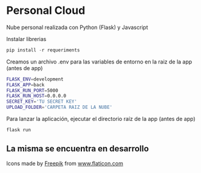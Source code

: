 # Personal Cloud

Nube personal realizada con Python (Flask) y Javascript

Instalar librerias

```python
pip install -r requeriments
```

Creamos un archivo .env para las variables de entorno en la raiz de la app (antes de app)

```bash
FLASK_ENV=development
FLASK_APP=back
FLASK_RUN_PORT=5000
FLASK_RUN_HOST=0.0.0.0
SECRET_KEY='TU SECRET KEY'
UPLOAD_FOLDER='CARPETA RAIZ DE LA NUBE'
```

Para lanzar la aplicación, ejecutar el directorio raíz de la app (antes de app)

```python
flask run
```



## La misma se encuentra en desarrollo 
Icons made by <a href="https://www.flaticon.com/authors/freepik" title="Freepik">Freepik</a> from <a href="https://www.flaticon.com/" title="Flaticon"> www.flaticon.com</a>
